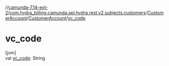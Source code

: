 //[camunda-7.14-ext-2](../../../../index.md)/[com.hydra_billing.camunda.api.hydra.rest.v2.subjects.customers](../../index.md)/[CustomerAccount](../index.md)/[CustomerAccount](index.md)/[vc_code](vc_code.md)

# vc_code

[jvm]\
val [vc_code](vc_code.md): String
